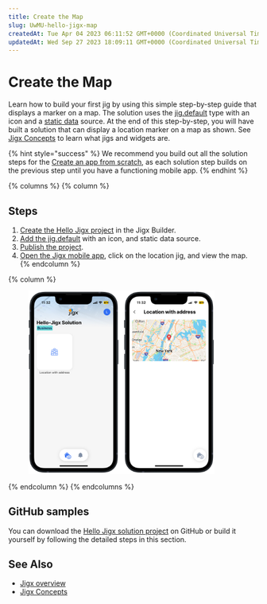 ```yaml
---
title: Create the Map
slug: UwMU-hello-jigx-map
createdAt: Tue Apr 04 2023 06:11:52 GMT+0000 (Coordinated Universal Time)
updatedAt: Wed Sep 27 2023 18:09:11 GMT+0000 (Coordinated Universal Time)
---
```


# Create the Map

Learn how to build your first jig by using this simple step-by-step guide that displays a marker on a map. The solution uses the [jig.default](https://docs.jigx.com/examples/jigdefault) type with an icon and a [static data](https://docs.jigx.com/examples/static) source. At the end of this step-by-step, you will have built a solution that can display a location marker on a map as shown. See [Jigx Concepts](<../../Understanding the basics/Jigx Concepts.md>) to learn what jigs and widgets are.

{% hint style="success" %}
We recommend you build out all the solution steps for the [Create an app from scratch](docId:8SeLgEopqiL70vPoV72WY), as each solution step builds on the previous step until you have a functioning mobile app.
{% endhint %}

{% columns %}
{% column %}
## Steps

1. [Create the Hello Jigx project](broken-reference) in the Jigx Builder.
2. [Add the jig.default](create-the-map/adding-the-map-jig.md) with an icon, and static data source.
3. [Publish the project](create-the-map/publish-the-project.md).
4. [Open the Jigx mobile app](run-the-solution-in-the-app.md), click on the location jig, and view the map.
{% endcolumn %}

{% column %}
<figure><img src="../../.gitbook/assets/MapLight.PNG" alt="" width="375"><figcaption></figcaption></figure>
{% endcolumn %}
{% endcolumns %}

## GitHub samples

You can download the [Hello Jigx solution project](https://github.com/jigx-com/jigx-samples/tree/main/quickstart/hello-jigx-solution) on GitHub or build it yourself by following the detailed steps in this section.

## See Also

* [Jigx overview](docId:BrcaJaBz2U-kT_VaaWOrj)
* [Jigx Concepts](docId:onEMnBqUmgBn6N4kaRYTs)
